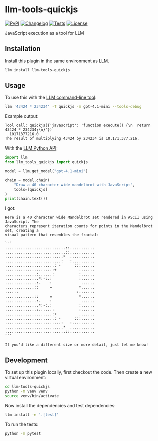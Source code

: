 # llm-tools-quickjs

[![PyPI](https://img.shields.io/pypi/v/llm-tools-quickjs.svg)](https://pypi.org/project/llm-tools-quickjs/)
[![Changelog](https://img.shields.io/github/v/release/simonw/llm-tools-quickjs?include_prereleases&label=changelog)](https://github.com/simonw/llm-tools-quickjs/releases)
[![Tests](https://github.com/simonw/llm-tools-quickjs/actions/workflows/test.yml/badge.svg)](https://github.com/simonw/llm-tools-quickjs/actions/workflows/test.yml)
[![License](https://img.shields.io/badge/license-Apache%202.0-blue.svg)](https://github.com/simonw/llm-tools-quickjs/blob/main/LICENSE)

JavaScript execution as a tool for LLM

## Installation

Install this plugin in the same environment as [LLM](https://llm.datasette.io/).
```bash
llm install llm-tools-quickjs
```
## Usage

To use this with the [LLM command-line tool](https://llm.datasette.io/en/stable/usage.html):

```bash
llm '43424 * 234234' -T quickjs -m gpt-4.1-mini --tools-debug
```
Example output:
```
Tool call: quickjs({'javascript': 'function execute() {\n  return 43424 * 234234;\n}'})
  10171377216.0
The result of multiplying 43424 by 234234 is 10,171,377,216.
```

With the [LLM Python API](https://llm.datasette.io/en/stable/python-api.html):

```python
import llm
from llm_tools_quickjs import quickjs

model = llm.get_model("gpt-4.1-mini")

chain = model.chain(
    "Draw a 40 character wide mandelbrot with JavaScript",
    tools=[quickjs]
)
print(chain.text())
```
I got:
````
Here is a 40 character wide Mandelbrot set rendered in ASCII using JavaScript. The
characters represent iteration counts for points in the Mandelbrot set, creating a
visual pattern that resembles the fractal:

```
...........................::...........
...........................::...........
..........................*  ...........
.........................:   :..........
......................: -      :::......
.....................:+          .......
..............:......:           :......
...............*:-:.:            :......
..............:-    :             ......
.............::     =            *......
......                          :.......
.............::     =            *......
..............:-    :             ......
...............*:-:.:            :......
..............:......:           :......
.....................:+          .......
......................: -      :::......
.........................:   :..........
..........................*  ...........
...........................::...........
```

If you'd like a different size or more detail, just let me know!
````

## Development

To set up this plugin locally, first checkout the code. Then create a new virtual environment:
```bash
cd llm-tools-quickjs
python -m venv venv
source venv/bin/activate
```
Now install the dependencies and test dependencies:
```bash
llm install -e '.[test]'
```
To run the tests:
```bash
python -m pytest
```
